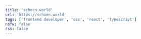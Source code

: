 ```yaml
---
title: 'schoen.world'
url: 'https://schoen.world'
tags: ['frontend developer', 'css', 'react', 'typescript']
nsfw: false
rss: false
---
```

